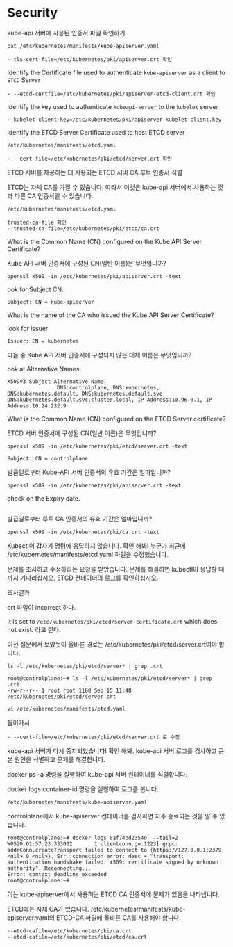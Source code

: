 # Security

kube-api 서버에 사용된 인증서 파일 확인하기

```
cat /etc/kubernetes/manifests/kube-apiserver.yaml

--tls-cert-file=/etc/kubernetes/pki/apiserver.crt 확인
```



Identify the Certificate file used to authenticate `kube-apiserver` as a client to `ETCD` Server

```
- --etcd-certfile=/etc/kubernetes/pki/apiserver-etcd-client.crt 확인
```



Identify the key used to authenticate `kubeapi-server` to the `kubelet` server

```
--kubelet-client-key=/etc/kubernetes/pki/apiserver-kubelet-client.key
```



Identify the ETCD Server Certificate used to host ETCD server

```
/etc/kubernetes/manifests/etcd.yaml

- --cert-file=/etc/kubernetes/pki/etcd/server.crt 확인
```



ETCD 서버를 제공하는 데 사용되는 ETCD 서버 CA 루트 인증서 식별

ETCD는 자체 CA를 가질 수 있습니다. 따라서 이것은 kube-api 서버에서 사용하는 것과 다른 CA 인증서일 수 있습니다.

```
/etc/kubernetes/manifests/etcd.yaml

trusted-ca-file 확인
--trusted-ca-file=/etc/kubernetes/pki/etcd/ca.crt
```



What is the Common Name (CN) configured on the Kube API Server Certificate?

Kube API 서버 인증서에 구성된 CN(일반 이름)은 무엇입니까?

```
openssl x509 -in /etc/kubernetes/pki/apiserver.crt -text
```

ook for Subject CN.

```
Subject: CN = kube-apiserver
```



What is the name of the CA who issued the Kube API Server Certificate?

look for issuer

```
Issuer: CN = kubernetes
```



다음 중 Kube API 서버 인증서에 구성되지 않은 대체 이름은 무엇입니까?

ook at Alternative Names

```
X509v3 Subject Alternative Name: 
                DNS:controlplane, DNS:kubernetes, DNS:kubernetes.default, DNS:kubernetes.default.svc, DNS:kubernetes.default.svc.cluster.local, IP Address:10.96.0.1, IP Address:10.24.232.9
```



What is the Common Name (CN) configured on the ETCD Server certificate?

ETCD 서버 인증서에 구성된 CN(일반 이름)은 무엇입니까?

```
openssl x509 -in /etc/kubernetes/pki/etcd/server.crt -text

Subject: CN = controlplane
```



발급일로부터 Kube-API 서버 인증서의 유효 기간은 얼마입니까?

```
openssl x509 -in /etc/kubernetes/pki/apiserver.crt -text
```

check on the Expiry date.

```

```

발급일로부터 루트 CA 인증서의 유효 기간은 얼마입니까?

```
openssl x509 -in /etc/kubernetes/pki/ca.crt -text
```



Kubectl이 갑자기 명령에 응답하지 않습니다. 확인 해봐! 누군가 최근에 /etc/kubernetes/manifests/etcd.yaml 파일을 수정했습니다.

문제를 조사하고 수정하라는 요청을 받았습니다. 문제를 해결하면 kubectl이 응답할 때까지 기다리십시오. ETCD 컨테이너의 로그를 확인하십시오.

조사결과

crt 파일이 incorrect 하다.

 It is set to `/etc/kubernetes/pki/etcd/server-certificate.crt` which does not exist. 라고 한다.

이전 질문에서 보았듯이 올바른 경로는 /etc/kubernetes/pki/etcd/server.crt여야 합니다.



```
ls -l /etc/kubernetes/pki/etcd/server* | grep .crt

root@controlplane:~# ls -l /etc/kubernetes/pki/etcd/server* | grep .crt
-rw-r--r-- 1 root root 1188 Sep 15 11:48 /etc/kubernetes/pki/etcd/server.crt
```



```
vi /etc/kubernetes/manifests/etcd.yaml
```

들어가서

```
- --cert-file=/etc/kubernetes/pki/etcd/server.crt 로 수정
```



kube-api 서버가 다시 중지되었습니다! 확인 해봐. kube-api 서버 로그를 검사하고 근본 원인을 식별하고 문제를 해결합니다.

docker ps -a 명령을 실행하여 kube-api 서버 컨테이너를 식별합니다.

 docker logs container-id 명령을 실행하여 로그를 봅니다.



```
/etc/kubernetes/manifests/kube-apiserver.yaml
```



controlplane에서 kube-apiserver 컨테이너를 검사하면 자주 종료되는 것을 알 수 있습니다.

```
root@controlplane:~# docker logs 8af74bd23540  --tail=2
W0520 01:57:23.333002       1 clientconn.go:1223] grpc: addrConn.createTransport failed to connect to {https://127.0.0.1:2379  <nil> 0 <nil>}. Err :connection error: desc = "transport: authentication handshake failed: x509: certificate signed by unknown authority". Reconnecting...
Error: context deadline exceeded
root@controlplane:~# 
```

이는 kube-apiserver에서 사용하는 ETCD CA 인증서에 문제가 있음을 나타냅니다.



ETCD에는 자체 CA가 있습니다. /etc/kubernetes/manifests/kube-apiserver.yaml의 ETCD-CA 파일에 올바른 CA를 사용해야 합니다.

```
--etcd-cafile=/etc/kubernetes/pki/ca.crt
--etcd-cafile=/etc/kubernetes/pki/etcd/ca.crt
```


